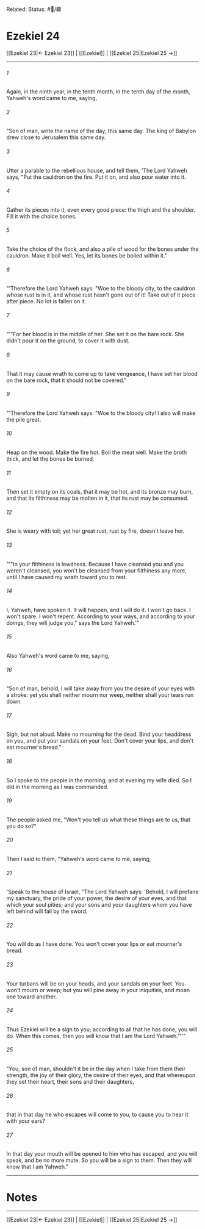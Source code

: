 Related:
Status: #📖/🟥
# Ezekiel 24

[[Ezekiel 23|← Ezekiel 23]] | [[Ezekiel]] | [[Ezekiel 25|Ezekiel 25 →]]
***



###### 1 
Again, in the ninth year, in the tenth month, in the tenth day of the month, Yahweh's word came to me, saying, 

###### 2 
"Son of man, write the name of the day, this same day. The king of Babylon drew close to Jerusalem this same day. 

###### 3 
Utter a parable to the rebellious house, and tell them, 'The Lord Yahweh says, "Put the cauldron on the fire. Put it on, and also pour water into it. 

###### 4 
Gather its pieces into it, even every good piece: the thigh and the shoulder. Fill it with the choice bones. 

###### 5 
Take the choice of the flock, and also a pile of wood for the bones under the cauldron. Make it boil well. Yes, let its bones be boiled within it." 

###### 6 
"'Therefore the Lord Yahweh says: "Woe to the bloody city, to the cauldron whose rust is in it, and whose rust hasn't gone out of it! Take out of it piece after piece. No lot is fallen on it. 

###### 7 
"'"For her blood is in the middle of her. She set it on the bare rock. She didn't pour it on the ground, to cover it with dust. 

###### 8 
That it may cause wrath to come up to take vengeance, I have set her blood on the bare rock, that it should not be covered." 

###### 9 
"'Therefore the Lord Yahweh says: "Woe to the bloody city! I also will make the pile great. 

###### 10 
Heap on the wood. Make the fire hot. Boil the meat well. Make the broth thick, and let the bones be burned. 

###### 11 
Then set it empty on its coals, that it may be hot, and its bronze may burn, and that its filthiness may be molten in it, that its rust may be consumed. 

###### 12 
She is weary with toil; yet her great rust, rust by fire, doesn't leave her. 

###### 13 
"'"In your filthiness is lewdness. Because I have cleansed you and you weren't cleansed, you won't be cleansed from your filthiness any more, until I have caused my wrath toward you to rest. 

###### 14 
I, Yahweh, have spoken it. It will happen, and I will do it. I won't go back. I won't spare. I won't repent. According to your ways, and according to your doings, they will judge you," says the Lord Yahweh.'" 

###### 15 
Also Yahweh's word came to me, saying, 

###### 16 
"Son of man, behold, I will take away from you the desire of your eyes with a stroke: yet you shall neither mourn nor weep, neither shall your tears run down. 

###### 17 
Sigh, but not aloud. Make no mourning for the dead. Bind your headdress on you, and put your sandals on your feet. Don't cover your lips, and don't eat mourner's bread." 

###### 18 
So I spoke to the people in the morning; and at evening my wife died. So I did in the morning as I was commanded. 

###### 19 
The people asked me, "Won't you tell us what these things are to us, that you do so?" 

###### 20 
Then I said to them, "Yahweh's word came to me, saying, 

###### 21 
'Speak to the house of Israel, "The Lord Yahweh says: 'Behold, I will profane my sanctuary, the pride of your power, the desire of your eyes, and that which your soul pities; and your sons and your daughters whom you have left behind will fall by the sword. 

###### 22 
You will do as I have done. You won't cover your lips or eat mourner's bread. 

###### 23 
Your turbans will be on your heads, and your sandals on your feet. You won't mourn or weep; but you will pine away in your iniquities, and moan one toward another. 

###### 24 
Thus Ezekiel will be a sign to you; according to all that he has done, you will do. When this comes, then you will know that I am the Lord Yahweh.'"'" 

###### 25 
"You, son of man, shouldn't it be in the day when I take from them their strength, the joy of their glory, the desire of their eyes, and that whereupon they set their heart, their sons and their daughters, 

###### 26 
that in that day he who escapes will come to you, to cause you to hear it with your ears? 

###### 27 
In that day your mouth will be opened to him who has escaped, and you will speak, and be no more mute. So you will be a sign to them. Then they will know that I am Yahweh."

---
# Notes


***
[[Ezekiel 23|← Ezekiel 23]] | [[Ezekiel]] | [[Ezekiel 25|Ezekiel 25 →]]
